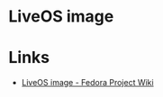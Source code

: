 # LiveOS image

# Links

* [LiveOS image - Fedora Project Wiki](https://fedoraproject.org/wiki/LiveOS_image)




